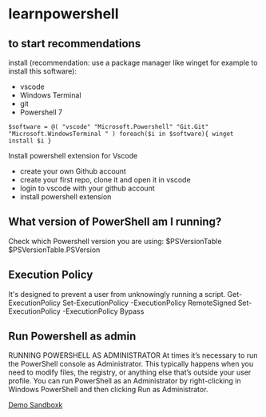 # learnpowershell

## to start recommendations

install (recommendation: use a package manager like winget for example to install this software):
- vscode
- Windows Terminal
- git
- Powershell 7 

``$software = @(
"vscode"
"Microsoft.Powershell"
"Git.Git"
"Microsoft.WindowsTerminal "
)
foreach($i in $software){
    winget install $i
}
``

Install powershell extension for Vscode 

- create your own Github account
- create your first repo, clone it and open it in vscode
- login to vscode with your github account
- install powershell extension

## What version of PowerShell am I running?
Check which Powershell version you are using:
$PSVersionTable
$PSVersionTable.PSVersion

## Execution Policy
It's designed to prevent a user from unknowingly running a script.
Get-ExecutionPolicy
Set-ExecutionPolicy -ExecutionPolicy RemoteSigned
Set-ExecutionPolicy -ExecutionPolicy Bypass

## Run Powershell as admin
RUNNING POWERSHELL AS ADMINISTRATOR At times it’s necessary to run the PowerShell console as Administrator. This typically happens when you need to modify files, the registry, or anything else that’s outside your user profile.  You can run PowerShell as an Administrator by right-clicking in Windows PowerShell and then clicking Run as Administrator.

[Demo Sandboxk](00_GettingStared/../00_GettingStarted/Demo/demo-sandbox-readme.md)